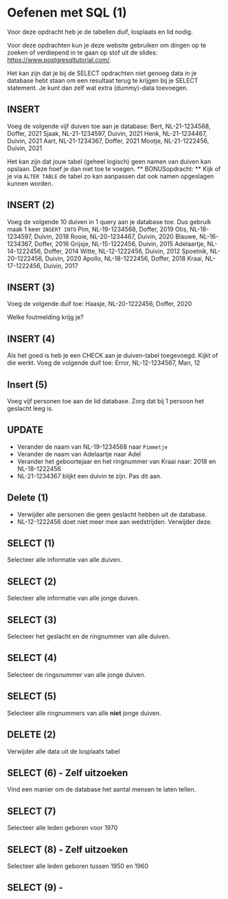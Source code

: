 # Oefenen met SQL (1)

Voor deze opdracht heb je de tabellen duif, losplaats en lid nodig.

Voor deze opdrachten kun je deze website gebruiken om dingen op te zoeken of verdiepend in te gaan op stof uit de
slides: https://www.postgresqltutorial.com/.

Het kan zijn dat je bij de SELECT opdrachten niet genoeg data in je database hebt staan om een resultaat terug te
krijgen bij je SELECT statement. Je kunt dan zelf wat extra (dummy)-data toevoegen.

## INSERT
Voeg de volgende vijf duiven toe aan je database:
Bert, NL-21-1234568, Doffer, 2021
Sjaak, NL-21-1234597, Duivin, 2021
Henk, NL-21-1234467, Duivin, 2021
Aart, NL-21-1234367, Doffer, 2021
Mootje, NL-21-1222456, Duivin, 2021

Het kan zijn dat jouw tabel (geheel logisch) geen namen van duiven kan opslaan. Deze hoef je dan niet toe te voegen.
** BONUSopdracht: ** Kijk of je via `ALTER TABLE` de tabel zo kan aanpassen dat ook namen opgeslagen kunnen worden.

## INSERT (2)
Voeg de volgende 10 duiven in 1 query aan je database toe. Dus gebruik maak 1 keer `INSERT INTO`
Pim, NL-19-1234568, Doffer, 2019
Otis, NL-18-1234597, Duivin, 2018
Rooie, NL-20-1234467, Duivin, 2020
Blauwe, NL-16-1234367, Doffer, 2016
Grijsje, NL-15-1222456, Duivin, 2015
Adelaartje, NL-14-1222456, Doffer, 2014
Witte, NL-12-1222456, Duivin, 2012
Spoetnik, NL-20-1222456, Duivin, 2020
Apollo, NL-18-1222456, Doffer, 2018
Kraai, NL-17-1222456, Duivin, 2017

## INSERT (3)
Voeg de volgende duif toe:
Haasje, NL-20-1222456, Doffer, 2020

Welke foutmelding krijg je?

## INSERT (4)
Als het goed is heb je een CHECK aan je duiven-tabel toegevoegd. Kijkt of die werkt. Voeg de volgende duif toe:
Error, NL-12-1234567, Man, 12

## Insert (5)
Voeg vijf personen toe aan de lid database. Zorg dat bij 1 persoon het geslacht leeg is.

## UPDATE
 * Verander de naam van NL-19-1234568 naar `Pimmetje`
 * Verander de naam van Adelaartje naar Adel
 * Verander het geboortejaar en het ringnummer van Kraai naar: 2018 en NL-18-1222456
 * NL-21-1234367 blijkt een duivin te zijn. Pas dit aan.

## Delete (1)
 * Verwijder alle personen die geen geslacht hebben uit de database.
 * NL-12-1222456 doet niet meer mee aan wedstrijden. Verwijder deze.

## SELECT (1)
Selecteer alle informatie van alle duiven.

## SELECT (2)
Selecteer alle informatie van alle jonge duiven.

## SELECT (3)
Selecteer het geslacht en de ringnummer van alle duiven.

## SELECT (4)
Selecteer de ringsnummer van alle jonge duiven.

## SELECT (5)
Selecteer alle ringnummers van alle **niet** jonge duiven.

## DELETE (2)
Verwijder alle data uit de losplaats tabel

## SELECT (6) -  Zelf uitzoeken
Vind een manier om de database het aantal mensen te laten tellen.

## SELECT (7)
Selecteer alle leden geboren voor 1970

## SELECT (8) - Zelf uitzoeken
Selecteer alle leden geboren tussen 1950 en 1960

## SELECT (9) - 


